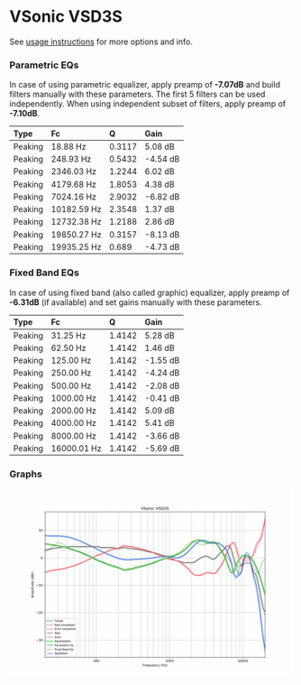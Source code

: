 # VSonic VSD3S
See [usage instructions](https://github.com/jaakkopasanen/AutoEq#usage) for more options and info.

### Parametric EQs
In case of using parametric equalizer, apply preamp of **-7.07dB** and build filters manually
with these parameters. The first 5 filters can be used independently.
When using independent subset of filters, apply preamp of **-7.10dB**.

| Type    | Fc          |      Q | Gain     |
|:--------|:------------|:-------|:---------|
| Peaking | 18.88 Hz    | 0.3117 | 5.08 dB  |
| Peaking | 248.93 Hz   | 0.5432 | -4.54 dB |
| Peaking | 2346.03 Hz  | 1.2244 | 6.02 dB  |
| Peaking | 4179.68 Hz  | 1.8053 | 4.38 dB  |
| Peaking | 7024.16 Hz  | 2.9032 | -6.82 dB |
| Peaking | 10182.59 Hz | 2.3548 | 1.37 dB  |
| Peaking | 12732.38 Hz | 1.2188 | 2.86 dB  |
| Peaking | 19850.27 Hz | 0.3157 | -8.13 dB |
| Peaking | 19935.25 Hz | 0.689  | -4.73 dB |

### Fixed Band EQs
In case of using fixed band (also called graphic) equalizer, apply preamp of **-6.31dB**
(if available) and set gains manually with these parameters.

| Type    | Fc          |      Q | Gain     |
|:--------|:------------|:-------|:---------|
| Peaking | 31.25 Hz    | 1.4142 | 5.28 dB  |
| Peaking | 62.50 Hz    | 1.4142 | 1.46 dB  |
| Peaking | 125.00 Hz   | 1.4142 | -1.55 dB |
| Peaking | 250.00 Hz   | 1.4142 | -4.24 dB |
| Peaking | 500.00 Hz   | 1.4142 | -2.08 dB |
| Peaking | 1000.00 Hz  | 1.4142 | -0.41 dB |
| Peaking | 2000.00 Hz  | 1.4142 | 5.09 dB  |
| Peaking | 4000.00 Hz  | 1.4142 | 5.41 dB  |
| Peaking | 8000.00 Hz  | 1.4142 | -3.66 dB |
| Peaking | 16000.01 Hz | 1.4142 | -5.69 dB |

### Graphs
![](./VSonic%20VSD3S.png)